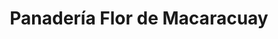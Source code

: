 ---
title: "Panadería Flor de Macaracuay"
url: /caracas/panaderia-flor-de-macaracuay/
shop: panadería
---